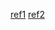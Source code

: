 [ref1](https://adrianhesketh.com/2018/05/02/go-private-repositories-and-aws-codebuild/)
[ref2](https://forums.aws.amazon.com/thread.jspa?threadID=246773)
